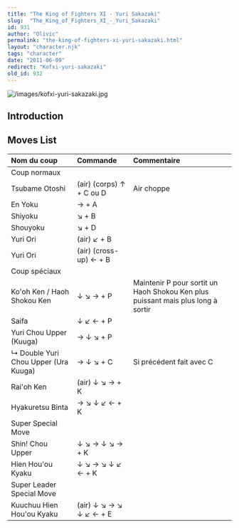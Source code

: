 ```yaml
---
title: "The King of Fighters XI - Yuri Sakazaki"
slug:  "The_King_of_Fighters_XI_-_Yuri_Sakazaki"
id: 931
author: "Olivic"
permalink: "the-king-of-fighters-xi-yuri-sakazaki.html"
layout: "character.njk"
tags: "character"
date: "2011-06-09"
redirect: "Kofxi-yuri-sakazaki"
old_id: 932
---
```


![](/images/kofxi-yuri-sakazaki.jpg "/images/kofxi-yuri-sakazaki.jpg")

## Introduction

## Moves List

| Nom du coup                          | Commande                 | Commentaire                                                                      |
|:-------------------------------------|:-------------------------|:---------------------------------------------------------------------------------|
| Coup normaux                         |                          |                                                                                  |
| Tsubame Otoshi                       | (air) (corps) ↑ + C ou D | Air choppe                                                                       |
| En Yoku                              | → + A                    |                                                                                  |
| Shiyoku                              | ↘ + B                    |                                                                                  |
| Shouyoku                             | ↘ + D                    |                                                                                  |
| Yuri Ori                             | (air) ↙ + B              |                                                                                  |
| Yuri Ori                             | (air) (cross-up) ← + B   |                                                                                  |
| Coup spéciaux                        |                          |                                                                                  |
| Ko'oh Ken / Haoh Shokou Ken          | ↓ ↘ → + P                | Maintenir P pour sortit un Haoh Shokou Ken plus puissant mais plus long à sortir |
| Saifa                                | ↓ ↙ ← + P                |                                                                                  |
| Yuri Chou Upper (Kuuga)              | → ↓ ↘ + P                |                                                                                  |
| ↳ Double Yuri Chou Upper (Ura Kuuga) | → ↓ ↘ + C                | Si précédent fait avec C                                                         |
| Rai'oh Ken                           | (air) ↓ ↘ → + K          |                                                                                  |
| Hyakuretsu Binta                     | → ↘ ↓ ↙ ← + K            |                                                                                  |
| Super Special Move                   |                          |                                                                                  |
| Shin! Chou Upper                     | ↓ ↘ → ↓ ↘ → + K          |                                                                                  |
| Hien Hou'ou Kyaku                    | ↓ ↘ → ↘ ↓ ↙ ← + K        |                                                                                  |
| Super Leader Special Move            |                          |                                                                                  |
| Kuuchuu Hien Hou'ou Kyaku            | (air) ↓ ↘ → ↘ ↓ ↙ ← + E  |                                                                                  |

